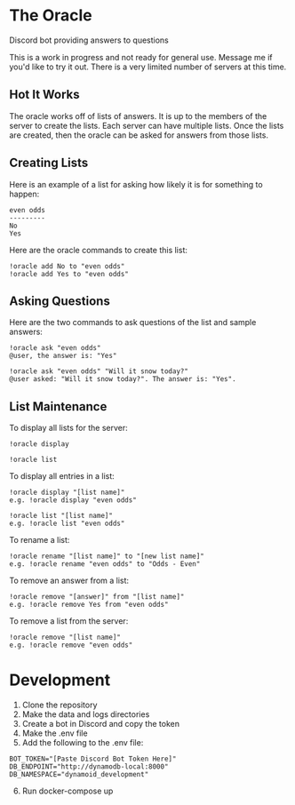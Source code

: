 # The Oracle
Discord bot providing answers to questions

This is a work in progress and not ready for general use. Message me if you'd like to try it out. There is a very limited number of servers at this time.

## Hot It Works
The oracle works off of lists of answers. It is up to the members of the server
to create the lists. Each server can have multiple lists. Once the lists are
created, then the oracle can be asked for answers from those lists.

## Creating Lists
Here is an example of a list for asking how likely it is for something to happen:

```
even odds
---------
No
Yes
```

Here are the oracle commands to create this list:
```
!oracle add No to "even odds"
!oracle add Yes to "even odds"
```

## Asking Questions
Here are the two commands to ask questions of the list and sample answers:
```
!oracle ask "even odds"
@user, the answer is: "Yes"

!oracle ask "even odds" "Will it snow today?"
@user asked: "Will it snow today?". The answer is: "Yes".
```

## List Maintenance
To display all lists for the server:
```
!oracle display

!oracle list
```

To display all entries in a list:
```
!oracle display "[list name]"
e.g. !oracle display "even odds"

!oracle list "[list name]"
e.g. !oracle list "even odds"
```

To rename a list:
```
!oracle rename "[list name]" to "[new list name]"
e.g. !oracle rename "even odds" to "Odds - Even"
```

To remove an answer from a list:
```
!oracle remove "[answer]" from "[list name]"
e.g. !oracle remove Yes from "even odds"
```

To remove a list from the server:
```
!oracle remove "[list name]"
e.g. !oracle remove "even odds"
```
# Development
1. Clone the repository
2. Make the data and logs directories
3. Create a bot in Discord and copy the token
4. Make the .env file
5. Add the following to the .env file:
```
BOT_TOKEN="[Paste Discord Bot Token Here]"
DB_ENDPOINT="http://dynamodb-local:8000"
DB_NAMESPACE="dynamoid_development"
```
6. Run docker-compose up
